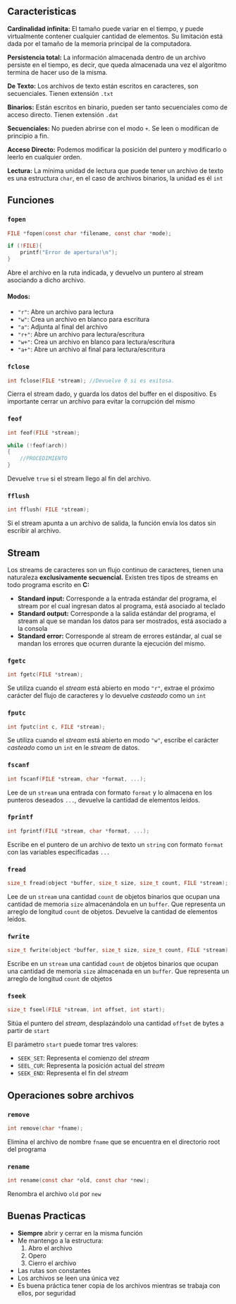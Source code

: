 ## Caracteristicas

**Cardinalidad infinita:** El tamaño puede variar en el tiempo, y puede virtualmente contener cualquier cantidad de elementos. Su limitación está dada por el tamaño de la memoria principal de la computadora.

**Persistencia total:** La información almacenada dentro de un archivo persiste en el tiempo, es decir, que queda almacenada una vez el algoritmo termina de hacer uso de la misma.

**De Texto:** Los archivos de texto están escritos en caracteres, son secuenciales. Tienen extensión `.txt`

**Binarios:** Están escritos en binario, pueden ser tanto secuenciales como de acceso directo. Tienen extensión `.dat`

**Secuenciales:** No pueden abrirse con el modo `+`. Se leen o modifican de principio a fin.

**Acceso Directo:** Podemos modificar la posición del puntero y modificarlo o leerlo en cualquier orden.

**Lectura:** La mínima unidad de lectura que puede tener un archivo de texto es una estructura `char`, en el caso de archivos binarios, la unidad es él `int`

## Funciones

### `fopen`

```c
FILE *fopen(const char *filename, const char *mode);

if (!FILE){
	printf("Error de apertura!\n");
}
```

Abre el archivo en la ruta indicada, y devuelvo un puntero al stream asociando a dicho archivo.

#### Modos:

- `"r"`: Abre un archivo para lectura
- `"w"`: Crea un archivo en blanco para escritura
- `"a"`: Adjunta al final del archivo
- `"r+"`: Abre un archivo para lectura/escritura
- `"w+"`: Crea un archivo en blanco para lectura/escritura
- `"a+"`: Abre un archivo al final para lectura/escritura

### `fclose`

```c
int fclose(FILE *stream); //Devuelve 0 si es exitosa.
```

Cierra el stream dado, y guarda los datos del buffer en el dispositivo. Es importante cerrar un archivo para evitar la corrupción del mismo

### `feof`

```c
int feof(FILE *stream);

while (!feof(arch))
{
	//PROCEDIMIENTO
}
```

Devuelve `true` si el stream llego al fin del archivo.

### `fflush`

```c
int fflush( FILE *stream);
```

Si el stream apunta a un archivo de salida, la función envía los datos sin escribir al archivo.

## Stream

Los streams de caracteres son un flujo continuo de caracteres, tienen una naturaleza **exclusivamente secuencial.** Existen tres tipos de streams en todo programa escrito en **C:**

- **Standard input:** Corresponde a la entrada estándar del programa, el stream por el cual ingresan datos al programa, está asociado al teclado
- **Standard output:** Corresponde a la salida estándar del programa, el stream al que se mandan los datos para ser mostrados, está asociado a la consola
- **Standard error:** Corresponde al stream de errores estándar, al cual se mandan los errores que ocurren durante la ejecución del mismo.

### `fgetc`

```c
int fgetc(FILE *stream);
```

Se utiliza cuando el *stream* está abierto en modo `"r"`, extrae el próximo carácter del flujo de caracteres y lo devuelve *casteado* como un `int`

### `fputc`

```c
int fputc(int c, FILE *stream);
```

Se utiliza cuando el *stream* está abierto en modo `"w"`, escribe el carácter *casteado* como un `int` en le *stream* de datos.

### `fscanf`

```c
int fscanf(FILE *stream, char *format, ...);
```

Lee de un `stream` una entrada con formato `format` y lo almacena en los punteros deseados `...`, devuelve la cantidad de elementos leídos.

### `fprintf`

```c
int fprintf(FILE *stream, char *format, ...);
```

Escribe en el puntero de un archivo de texto un `string` con formato `format` con las variables especificadas `...`

### `fread`

```c
size_t fread(object *buffer, size_t size, size_t count, FILE *stream);
```

Lee de un `stream` una cantidad `count` de objetos binarios que ocupan una cantidad de memoria `size` almacenándola en un `buffer`. Que representa un arreglo de longitud `count` de objetos. Devuelve la cantidad de elementos leídos.

### `fwrite`

```c
size_t fwrite(object *buffer, size_t size, size_t count, FILE *stream);
```

Escribe en un `stream` una cantidad `count` de objetos binarios que ocupan una cantidad de memoria `size` almacenada en un `buffer`. Que representa un arreglo de longitud `count` de objetos

### `fseek`

```c
size_t fseel(FILE *stream, int offset, int start);
```

Sitúa el puntero del *stream*, desplazándolo una cantidad `offset` de bytes a partir de `start`

El parámetro `start` puede tomar tres valores:

- `SEEK_SET`: Representa el comienzo del *stream*
- `SEEL_CUR`: Representa la posición actual del *stream*
- `SEEK_END`: Representa el fin del *stream*

## Operaciones sobre archivos

### `remove`

```c
int remove(char *fname);
```

Elimina el archivo de nombre `fname` que se encuentra en el directorio root del programa

### `rename`

```c
int rename(const char *old, const char *new);
```

Renombra el archivo `old` por `new`

## Buenas Practicas

- **Siempre** abrir y cerrar en la misma función
- Me mantengo a la estructura:
	1. Abro el archivo
	2. Opero
	3. Cierro el archivo
- Las rutas son constantes
- Los archivos se leen una única vez
- Es buena práctica tener copia de los archivos mientras se trabaja con ellos, por seguridad
